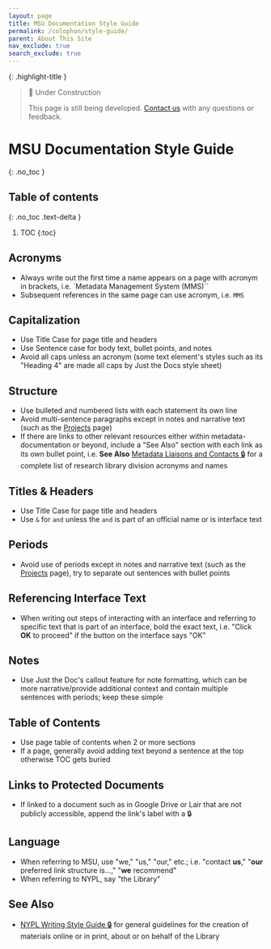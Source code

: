 ```yaml
---
layout: page
title: MSU Documentation Style Guide
permalink: /colophon/style-guide/
parent: About This Site
nav_exclude: true
search_exclude: true
---
```


{: .highlight-title }
> 🚧 Under Construction
>
> This page is still being developed. [Contact us](/metadata-documentation/contact/) with any questions or feedback.

# MSU Documentation Style Guide
{: .no_toc }

## Table of contents
{: .no_toc .text-delta }

1. TOC
{:toc}

## Acronyms
- Always write out the first time a name appears on a page with acronym in brackets, i.e. `Metadata Management System (MMS)``
- Subsequent references in the same page can use acronym, i.e. `MMS`

## Capitalization
- Use Title Case for page title and headers
- Use Sentence case for body text, bullet points, and notes
- Avoid all caps unless an acronym (some text element's styles such as its "Heading 4" are made all caps by Just the Docs style sheet)

## Structure
- Use bulleted and numbered lists with each statement its own line
- Avoid multi-sentence paragraphs except in notes and narrative text (such as the [Projects](/metadata-documentation/projects/) page)
- If there are links to other relevant resources either within metadata-documentation or beyond, include a "See Also" section with each link as its own bullet point, i.e.
  **See Also**
  [Metadata Liaisons and Contacts 🔒](/metadata-documentation/resources/glossary/#:~:text=nypl.org/work_orders%20%F0%9F%94%92-,See%20Also,for%20a%20complete%20list%20of%20research%20library%20division%20acronyms%20and%20names,-DIRES%20Onboarding%20Terms) for a complete list of research library division acronyms and names

## Titles & Headers
- Use Title Case for page title and headers
- Use `&` for `and` unless the `and` is part of an official name or is interface text

## Periods
- Avoid use of periods except in notes and narrative text (such as the [Projects](/metadata-documentation/projects/) page), try to separate out sentences with bullet points

## Referencing Interface Text
- When writing out steps of interacting with an interface and referring to specific text that is part of an interface, bold the exact text, i.e. "Click **OK** to proceed" if the button on the interface says "OK"

## Notes
- Use Just the Doc's callout feature for note formatting, which can be more narrative/provide additional context and contain multiple sentences with periods; keep these simple

## Table of Contents
- Use page table of contents when 2 or more sections
- If a page, generally avoid adding text beyond a sentence at the top otherwise TOC gets buried

## Links to Protected Documents
- If linked to a document such as in Google Drive or Lair that are not publicly accessible, append the link's label with a 🔒

## Language
- When referring to MSU, use "we," "us," "our," etc.; i.e. "contact **us**," "**our** preferred link structure is…," "**we** recommend"
- When referring to NYPL, say "the Library"

## See Also
- [NYPL Writing Style Guide 🔒](https://lair.nypl.org/-/departments/external-affairs/communications-and-marketing/creative-services/nypl-writing-style-guide-english) for general guidelines for the creation of materials online or in print, about or on behalf of the Library
